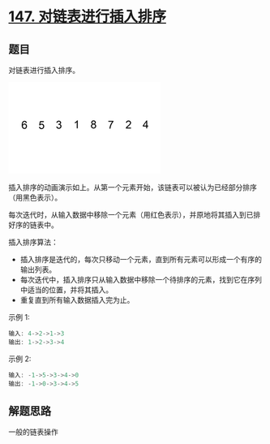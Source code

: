 # [147. 对链表进行插入排序](https://leetcode-cn.com/problems/insertion-sort-list/)

## 题目

对链表进行插入排序。

![插入排序例子](Insertion-sort-example-300px.gif)

插入排序的动画演示如上。从第一个元素开始，该链表可以被认为已经部分排序（用黑色表示）。

每次迭代时，从输入数据中移除一个元素（用红色表示），并原地将其插入到已排好序的链表中。

插入排序算法：

* 插入排序是迭代的，每次只移动一个元素，直到所有元素可以形成一个有序的输出列表。
* 每次迭代中，插入排序只从输入数据中移除一个待排序的元素，找到它在序列中适当的位置，并将其插入。
* 重复直到所有输入数据插入完为止。

示例 1:

```c
输入: 4->2->1->3
输出: 1->2->3->4
```

示例 2:

```c
输入: -1->5->3->4->0
输出: -1->0->3->4->5
```

## 解题思路

一般的链表操作
